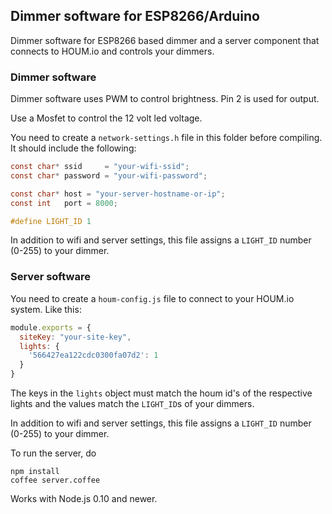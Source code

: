 ## Dimmer software for ESP8266/Arduino

Dimmer software for ESP8266 based dimmer and a server component that connects to HOUM.io
and controls your dimmers.

### Dimmer software

Dimmer software uses PWM to control brightness. Pin 2 is used for output.

Use a Mosfet to control the 12 volt led voltage.

You need to create a `network-settings.h` file in this folder before compiling. It should include the following:

```c
const char* ssid     = "your-wifi-ssid";
const char* password = "your-wifi-password";

const char* host = "your-server-hostname-or-ip";
const int   port = 8000;

#define LIGHT_ID 1
```

In addition to wifi and server settings, this file assigns a `LIGHT_ID` number (0-255) to your dimmer.


### Server software

You need to create a `houm-config.js` file to connect to your HOUM.io system. Like this:

```js
module.exports = { 
  siteKey: "your-site-key", 
  lights: {
    '566427ea122cdc0300fa07d2': 1
  }
}
```

The keys in the `lights` object must match the houm id's of the respective lights and the values match
the `LIGHT_ID`s of your dimmers.

In addition to wifi and server settings, this file assigns a `LIGHT_ID` number (0-255) to your dimmer.

To run the server, do

    npm install
    coffee server.coffee

Works with Node.js 0.10 and newer.
